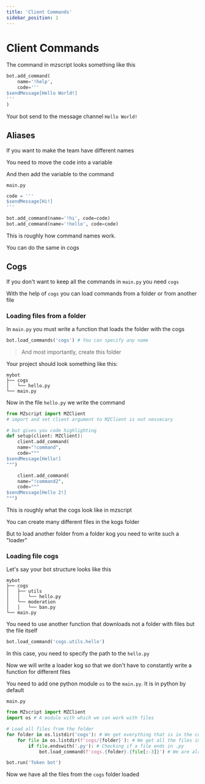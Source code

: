 ```yaml
---
title: 'Client Commands'
sidebar_position: 1
---
```


# Client Commands

The command in mzscript looks something like this
```py
bot.add_command(
    name='!help',
    code='''
$sendMessage[Hello World!]    
'''
)
```
Your bot send to the message channel `Hello World!`

## Aliases

If you want to make the team have different names

You need to move the code into a variable

And then add the variable to the command

`main.py`
```py
code = '''
$sendMessage[Hi!]
'''

bot.add_command(name='!hi', code=code)
bot.add_command(name='!hello', code=code)
```

This is roughly how command names work.

You can do the same in cogs

## Cogs
If you don't want to keep all the commands in `main.py` you need `cogs`

With the help of `cogs` you can load commands from a folder or from another file

### Loading files from a folder

In `main.py` you must write a function that loads the folder with the cogs

```py
bot.load_commands('cogs') # You can specify any name
```
> And most importantly, create this folder

Your project should look something like this:
```
mybot
├── cogs
│   └── hello.py
└── main.py
```

Now in the file `hello.py` we write the command

```py
from MZscript import MZClient
# import and set client argument to MZClient is not nessecary

# but gives you code highlighting
def setup(client: MZClient):
    client.add_command(
    name="!command",
    code="""
$sendMessage[Hello!]
""")

    client.add_command(
    name="!command2",
    code="""
$sendMessage[Hello 2!]
""")
```

This is roughly what the cogs look like in mzscript

You can create many different files in the kogs folder

But to load another folder from a folder kog you need to write such a "loader"

### Loading file cogs

Let's say your bot structure looks like this
```
mybot
├── cogs
│   ├── utils
│   │   └── hello.py
│   └── moderation
│   │   └── ban.py
└── main.py
```

You need to use another function that downloads not a folder with files but the file itself

```py
bot.load_command('cogs.utils.hello')
```
In this case, you need to specify the path to the `hello.py`

Now we will write a loader kog so that we don't have to constantly write a function for different files

You need to add one python module `os` to the `main.py`. It is in python by default

`main.py`
```py
from MZscript import MZClient
import os # A module with which we can work with files

# Load all files from the folder
for folder in os.listdir('cogs'): # We get everything that is in the cogs folder 
    for file in os.listdir(f'cogs/{folder}'): # We get all the files in the folder
        if file.endswith('.py'): # Checking if a file ends in .py
            bot.load_command(f'cogs.{folder}.{file[:-3]}') # We are already loading all the files from the cogs folder

bot.run('Token bot')
```

Now we have all the files from the `cogs` folder loaded